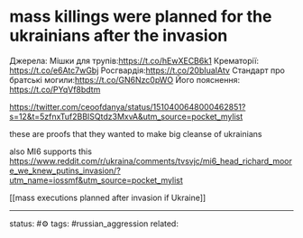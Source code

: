 # mass killings were planned for the ukrainians after the invasion
Джерела: Мішки для трупів:https://t.co/hEwXECB6k1 Крематорії: https://t.co/e6Atc7wGbj Росгвардія:https://t.co/20bIuaIAtv Стандарт про братські могили:https://t.co/GN6Nzc0pWO Його пояснення: https://t.co/PYqVf8bdtm

https://twitter.com/ceoofdanya/status/1510400648000462851?s=12&t=5zfnxTuf2BBISQtdz3MxvA&utm_source=pocket_mylist

these are proofs that they wanted to make big cleanse of ukrainians

also MI6 supports this
https://www.reddit.com/r/ukraina/comments/tvsvjc/mi6_head_richard_moore_we_knew_putins_invasion/?utm_name=iossmf&utm_source=pocket_mylist

[[mass executions planned after invasion if Ukraine]]

---
status: #⚙️ 
tags: #russian_aggression 
related: 